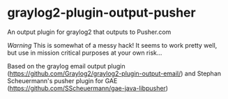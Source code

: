 graylog2-plugin-output-pusher
============================

An output plugin for graylog2 that outputs to Pusher.com 

*Warning* This is somewhat of a messy hack! It seems to work pretty well, but use in mission critical purposes at your own risk...

Based on the graylog email output plugin (https://github.com/Graylog2/graylog2-plugin-output-email/) and Stephan Scheuermann's pusher plugin for GAE (https://github.com/SScheuermann/gae-java-libpusher)